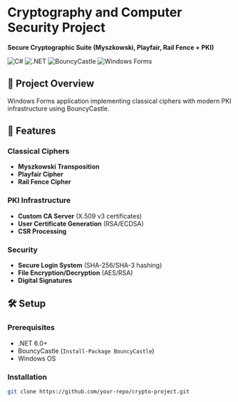 # Cryptography and Computer Security Project  
**Secure Cryptographic Suite (Myszkowski, Playfair, Rail Fence + PKI)**  

![C#](https://img.shields.io/badge/C%23-239120?logo=c-sharp) 
![.NET](https://img.shields.io/badge/.NET-512BD4?logo=dotnet) 
![BouncyCastle](https://img.shields.io/badge/Bouncy_Castle-5C3317)
![Windows Forms](https://img.shields.io/badge/Windows_Forms-0078D4)

## 🔐 Project Overview
Windows Forms application implementing classical ciphers with modern PKI infrastructure using BouncyCastle.

## 🌟 Features
### Classical Ciphers
- **Myszkowski Transposition**
- **Playfair Cipher** 
- **Rail Fence Cipher**

### PKI Infrastructure
- **Custom CA Server** (X.509 v3 certificates)
- **User Certificate Generation** (RSA/ECDSA)
- **CSR Processing**

### Security
- **Secure Login System** (SHA-256/SHA-3 hashing)
- **File Encryption/Decryption** (AES/RSA)
- **Digital Signatures**

## 🛠 Setup
### Prerequisites
- .NET 6.0+
- BouncyCastle (`Install-Package BouncyCastle`)
- Windows OS

### Installation
```bash
git clone https://github.com/your-repo/crypto-project.git
